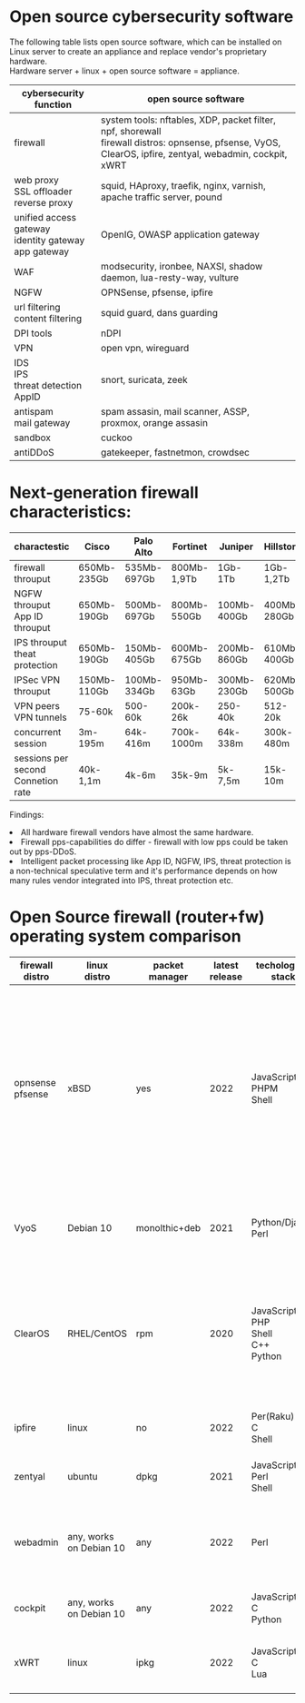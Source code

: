 <meta name="google-site-verification" content="bfDZBjgtGQJUrgVdgO7HpQ25u9QN0E9us2PaGKxsal0" />

# Open source cybersecurity software

The following table lists open source software, which can be installed on Linux server to create an appliance and replace vendor's proprietary hardware.
<br>Hardware server + linux + open source software = appliance.

|cybersecurity function                                          |open source software                                                  |
|----------------------------------------------------------------|----------------------------------------------------------------------|
|firewall                                                        |system tools: nftables, XDP, packet filter, npf, shorewall<br> firewall distros: opnsense, pfsense, VyOS, ClearOS, ipfire, zentyal, webadmin, cockpit, xWRT|
|web proxy<br>SSL offloader<br>reverse proxy                     |squid, HAproxy, traefik, nginx, varnish, apache traffic server, pound |
|unified access gateway<br>identity gateway<br>app gateway       |OpenIG, OWASP application gateway                                     |
|WAF                                                             |modsecurity, ironbee, NAXSI, shadow daemon, lua-resty-way, vulture    |
|NGFW                                                            |OPNSense, pfsense, ipfire                                             |
|url filtering<br>content filtering                              |squid guard, dans guarding                                            |
|DPI tools                                                       |nDPI                                                                  |
|VPN                                                             |open vpn, wireguard                                                   |
|IDS<br>IPS<br>threat detection<br>AppID                         |snort, suricata, zeek                                                 | 
|antispam<br>mail gateway                                        |spam assasin, mail scanner, ASSP, proxmox, orange assasin             |
|sandbox                                                         |cuckoo                                                                |
|antiDDoS                                                        |gatekeeper, fastnetmon, crowdsec                                      |

# Next-generation firewall characteristics:
|charactestic                          |Cisco      | Palo Alto | Fortinet  | Juniper   | Hillstone |Checkpoint |
|--------------------------------------|-----------|-----------|-----------|-----------|-----------|-----------|
|firewall throuput                     |650Mb-235Gb|535Mb-697Gb|800Mb-1,9Tb|1Gb-1Tb    |1Gb-1,2Tb  |3,3Gb-800Gb|
|NGFW throuput<br>App ID throuput      |650Mb-190Gb|500Mb-697Gb|800Mb-550Gb|100Mb-400Gb|400Mb-280Gb|1,5Gb-51Gb | 
|IPS throuput<br>theat protection      |650Mb-190Gb|150Mb-405Gb|600Mb-675Gb|200Mb-860Gb|610Mb-400Gb|2Gb-52Gb   |
|IPSec VPN throuput                    |150Mb-110Gb|100Mb-334Gb|950Mb-63Gb |300Mb-230Gb|620Mb-500Gb|3,3Gb-44Gb |
|VPN peers<br>VPN tunnels              |75-60k     |500-60k    |200k-26k   |250-40k    |512-20k    |200-20k    |
|concurrent session                    |3m-195m    |64k-416m   |700k-1000m |64k-338m   |300k-480m  |2m-49m     |
|sessions per second<br>Connetion rate |40k-1,1m   |4k-6m      |35k-9m     |5k-7,5m    |15k-10m    |32k-690k   |

Findings:
<li> All hardware firewall vendors have almost the same hardware.
<li> Firewall pps-capabilities do differ -  firewall with low pps could be taken out by pps-DDoS.
<li> Intelligent packet processing like App ID, NGFW, IPS, threat protection is a non-technical speculative term and it's performance depends on how many rules vendor integrated into IPS, threat protection etc. 

  
# Open Source firewall (router+fw) operating system comparison
|firewall<br>distro |linux<br>distro        |packet manager|latest release|techological<br>stack                        |arch       |comments            |
|-------------------|-----------------------|--------------|--------------|---------------------------------------------|-----------|--------------------|
|opnsense<br>pfsense|xBSD                   |yes           |2022          |JavaScript<br>PHPM<br>Shell                  |x86        |One of the most common products, a fairly simple and logical core. Firewall, QOS are implemented differently from linux. There are performance and hardware issues (NICs)|
|VyoS               |Debian 10              |monolthic+deb |2021          |Python/Django<br>Perl                        |x86<br>ARM |More router than a firewall. Has server control tools. Has CLI.| 
|ClearOS            |RHEL/CentOS            |rpm           |2020          |JavaScript<br>PHP<br>Shell<br>C++<br>Python  |x86        |More of a server management tool than a firewall. Although they are affiliated with HP. Possible to use with Cockpit.|
|ipfire             |linux                  |no            |2022          |Per(Raku)<br>C<br>Shell                      |x86<br>ARM |Specialized distribution  for creating a firewall|
|zentyal            |ubuntu                 |dpkg          |2021          |JavaScript<br>Perl<br>Shell                  |x86        |More server management tool than a firewall|
|webadmin           |any, works on Debian 10|any           |2022          |Perl                                         |many       |More server management tool than a firewall. Firewall interface is limited.|
|cockpit            |any, works on Debian 10|any           |2022          |JavaScript<br>C<br>Python                    |many       |A more modern analogue of Webmin|
|xWRT               |linux                  |ipkg          |2022          |JavaScript<br>C<br>Lua                       |ARM<br>MIPS|Solution for creating a firewall on low end hardware|

  
